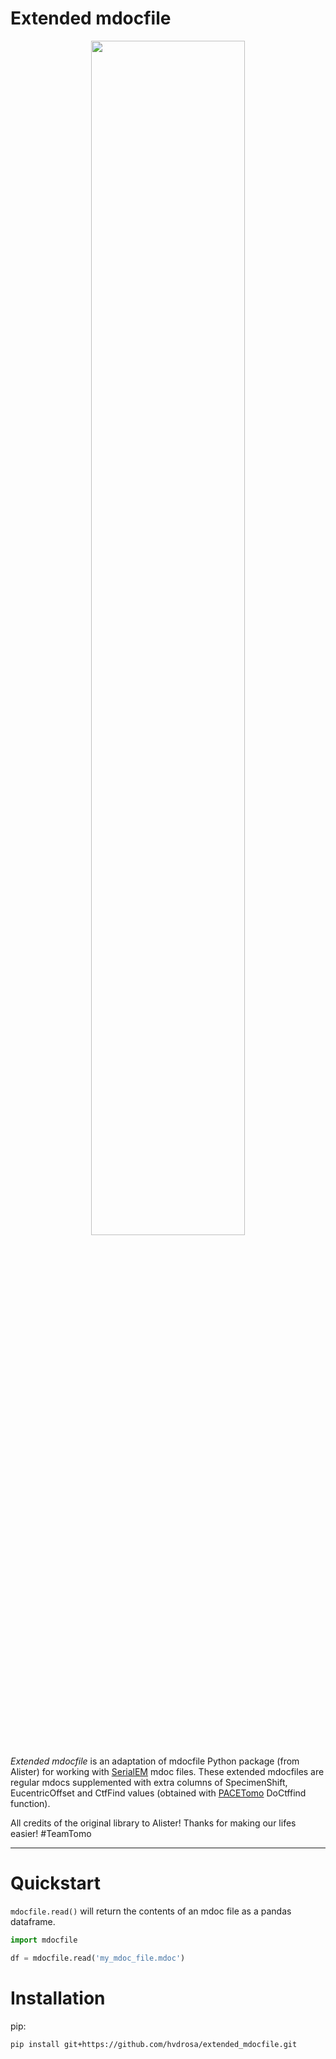 # Extended mdocfile

<p align="center" width="100%">
    <img width="70%" src="https://user-images.githubusercontent.com/7307488/205445941-8db4ad0e-648a-446e-812d-bd1b81ec19b8.png"> 
</p>

*Extended mdocfile* is an adaptation of mdocfile Python package (from Alister) for working with [SerialEM](https://bio3d.colorado.edu/SerialEM/) mdoc files. These extended mdocfiles are regular mdocs supplemented with extra columns of SpecimenShift, EucentricOffset and CtfFind values (obtained with [PACETomo](https://github.com/eisfabian/PACEtomo.git) DoCtffind function).

All credits of the original library to Alister! Thanks for making our lifes easier! #TeamTomo

---

# Quickstart

`mdocfile.read()` will return the contents of an mdoc file as a pandas 
dataframe.

```python
import mdocfile

df = mdocfile.read('my_mdoc_file.mdoc')
```

# Installation

pip:

```shell
pip install git+https://github.com/hvdrosa/extended_mdocfile.git
```
